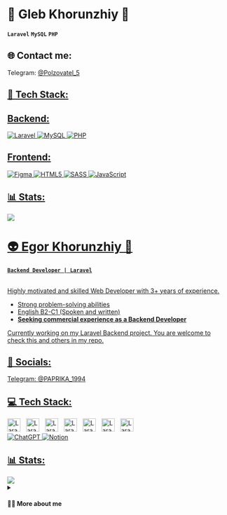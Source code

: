 

<h1 class="markdown-body">🌵 Gleb Khorunzhiy 🌵</h1>
<strong><code>Laravel</code></strong> <strong><code>MySQL</code></strong> <strong><code>PHP</code></strong>


<h2 class="markdown-body">🌐 Contact me:</h2>
Telegram: <a href="https://t.me/@Polzovatel_5" >@Polzovatel_5</p>

<h2 class="markdown-body">👾 Tech Stack:</h2>
<h2>Backend:</h2>

![Laravel](https://img.shields.io/badge/laravel-%23FF2D20.svg?style=for-the-badge&logo=laravel&logoColor=white) 
![MySQL](https://img.shields.io/badge/mysql-%2300f.svg?style=for-the-badge&logo=mysql&logoColor=white) 
![PHP](https://img.shields.io/badge/php-%23777BB4.svg?style=for-the-badge&logo=php&logoColor=white)

<h2>Frontend:</h2>

![Figma](https://img.shields.io/badge/figma-%23F24E1E.svg?style=for-the-badge&logo=figma&logoColor=white) 
![HTML5](https://img.shields.io/badge/html5-%23E34F26.svg?style=for-the-badge&logo=html5&logoColor=white) 
![SASS](https://img.shields.io/badge/SASS-hotpink.svg?style=for-the-badge&logo=SASS&logoColor=white)
![JavaScript](https://img.shields.io/badge/javascript-%23323330.svg?style=for-the-badge&logo=javascript&logoColor=%23F7DF1E) 

<!-- ![CSS3](https://img.shields.io/badge/css3-%231572B6.svg?style=for-the-badge&logo=css3&logoColor=white) -->

<h2 class="markdown-body">📊 Stats:</h2>


![](https://github-readme-stats.vercel.app/api?username=MyProfileX&theme=merko&hide_border=false&include_all_commits=true&count_private=false)<br/>








<h1 class="markdown-body">👽 Egor Khorunzhiy 🌠</h1>
<strong><code>Backend Developer | Laravel</code></strong><br><br>
<p>Highly motivated and skilled Web Developer with 3+ years of experience.</p>
<ul>
  <li> Strong problem-solving abilities </li>
  <li> English B2-C1 (Spoken and written) </li>
  <li> <strong>Seeking commercial experience as a Backend Developer</strong> </li>
</ul>

<p>Currently working on my Laravel Backend project. You are welcome to check this and others in my repo.</p>
<h2 class="markdown-body">🌌 Socials:</h2>
Telegram: <a href="https://t.me/@PAPRIKA_1994">@PAPRIKA_1994</p>
<h2 class="markdown-body">💻 Tech Stack:</h2>
<img align="left" alt="Laravel" width="30px" style="padding-right:10px" src="https://cdn.jsdelivr.net/gh/devicons/devicon/icons/laravel/laravel-plain.svg" />
<img align="left" alt="Laravel" width="30px" style="padding-right:10px" src="https://cdn.jsdelivr.net/gh/devicons/devicon/icons/php/php-original.svg" />          
<img align="left" alt="Laravel" width="30px" style="padding-right:10px" src="https://cdn.jsdelivr.net/gh/devicons/devicon/icons/mysql/mysql-original.svg" />
<img align="left" alt="Laravel" width="30px" style="padding-right:10px" src="https://cdn.jsdelivr.net/gh/devicons/devicon/icons/javascript/javascript-original.svg" />
<img align="left" alt="Laravel" width="30px" style="padding-right:10px" src="https://cdn.jsdelivr.net/gh/devicons/devicon/icons/html5/html5-original.svg" />
<img align="left" alt="Laravel" width="30px" style="padding-right:10px" src="https://cdn.jsdelivr.net/gh/devicons/devicon/icons/sass/sass-original.svg" />
<img align="left" alt="Laravel" width="30px" style="padding-right:10px" src="https://cdn.jsdelivr.net/gh/devicons/devicon/icons/git/git-original.svg" />
<br><br>
<img src="https://img.shields.io/badge/chatGPT-74aa9c?style=for-the-badge&logo=openai&logoColor=white" alt="ChatGPT">
<img src="https://img.shields.io/badge/Notion-%23000000.svg?style=for-the-badge&logo=notion&logoColor=white" alt="Notion">
  
<h2 class="markdown-body">📊 Stats:</h2>
<img src="https://github-readme-stats.vercel.app/api?username=PossibleModern&show_icons=true&theme=great-gatsby">

<details>
 <summary><h4 dir="auto"><a class="anchor" aria-hidden="true" tabindex="-1" href="#-egor-about"></a>🖖🏻 More about me</h4></summary>
<p>My coding journey started when I was in school. I didn't have a laptop yet, but I had a great interest in programming. So, I began using my smartphone to write and run simple Python programs like a calculator and a rock-paper-scissors game. Now, I'm in my fourth year of college, majoring in web development. I have gained a lot of experience in designing websites using HTML/CSS/JS and other related technologies.</p>
  
<p>In August 2023, I believe I found my true calling as a backend developer. I find it highly interesting and fulfilling to work with Laravel APIs, troubleshoot issues, and learn about application architectures. Currently, I am actively seeking commercial experience in development. I am eager to learn and become a valuable developer.</p>
<strong>Hobbies:</strong><br>
🎸 Guitar [Fingerstyle technique] <br>
🌏 Learning languages [Japaese, Chinese] <br>
</details>






